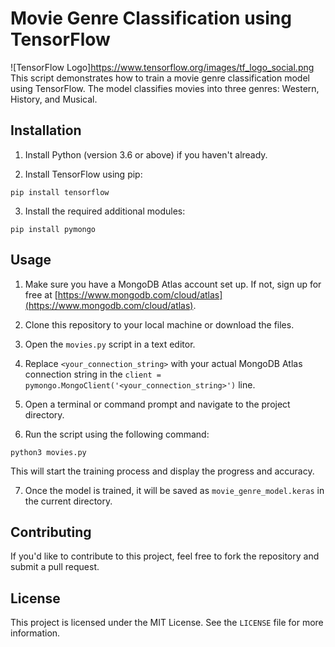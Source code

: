 # Movie Genre Classification using TensorFlow
![TensorFlow Logo]https://www.tensorflow.org/images/tf_logo_social.png
This script demonstrates how to train a movie genre classification model using TensorFlow. The model classifies movies into three genres: Western, History, and Musical.

## Installation

1. Install Python (version 3.6 or above) if you haven't already.

2. Install TensorFlow using pip:

```
pip install tensorflow
```


3. Install the required additional modules:
```
pip install pymongo
```
## Usage

1. Make sure you have a MongoDB Atlas account set up. If not, sign up for free at [https://www.mongodb.com/cloud/atlas](https://www.mongodb.com/cloud/atlas).

2. Clone this repository to your local machine or download the files.

3. Open the `movies.py` script in a text editor.

4. Replace `<your_connection_string>` with your actual MongoDB Atlas connection string in the `client = pymongo.MongoClient('<your_connection_string>')` line.

5. Open a terminal or command prompt and navigate to the project directory.

6. Run the script using the following command:
```
python3 movies.py
```

This will start the training process and display the progress and accuracy.

7. Once the model is trained, it will be saved as `movie_genre_model.keras` in the current directory.

## Contributing

If you'd like to contribute to this project, feel free to fork the repository and submit a pull request.

## License

This project is licensed under the MIT License. See the `LICENSE` file for more information.
